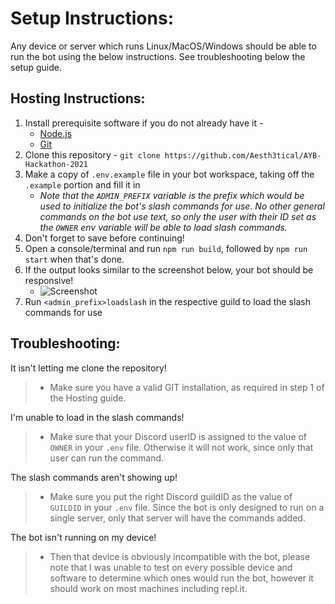 # Setup Instructions:

Any device or server which runs Linux/MacOS/Windows should be able to run the bot using the below instructions. See troubleshooting below the setup guide.

## Hosting Instructions:
1. Install prerequisite software if you do not already have it -
    * [Node.js](https://nodejs.org/)
    * [Git](https://git-scm.com/)
2. Clone this repository - ``git clone https://github.com/Aesth3tical/AYB-Hackathon-2021``
3. Make a copy of ``.env.example`` file in your bot workspace, taking off the ``.example`` portion and fill it in
    * *Note that the ``ADMIN_PREFIX`` variable is the prefix which would be used to initialize the bot's slash commands for use. No other general commands on the bot use text, so only the user with their ID set as the ``OWNER`` env variable will be able to load slash commands.*
4. Don't forget to save before continuing!
5. Open a console/terminal and run ``npm run build``, followed by ``npm run start`` when that's done.
6. If the output looks similar to the screenshot below, your bot should be responsive!
    * ![Screenshot](./../misc/README_image.png)
7. Run ``<admin_prefix>loadslash`` in the respective guild to load the slash commands for use

## Troubleshooting:
It isn't letting me clone the repository!
> - Make sure you have a valid GIT installation, as required in step 1 of the Hosting guide.

I'm unable to load in the slash commands!
> - Make sure that your Discord userID is assigned to the value of ``OWNER`` in your ``.env`` file. Otherwise it will not work, since only that user can run the command.

The slash commands aren't showing up!
> - Make sure you put the right Discord guildID as the value of ``GUILDID`` in your ``.env`` file. Since the bot is only designed to run on a single server, only that server will have the commands added.

The bot isn't running on my device!
> - Then that device is obviously incompatible with the bot, please note that I was unable to test on every possible device and software to determine which ones would run the bot, however it should work on most machines including repl.it.
